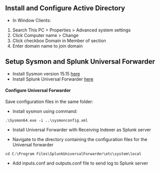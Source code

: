 ## Install and Configure Active Directory

- In Window Clients:
1. Search This PC > Properties > Advanced system settings
2. Click Computer name > Change
3. Click checkbox Domain in Member of section
4. Enter domain name to join domain

## Setup Sysmon and Splunk Universal Forwarder

- Install Sysmon version 15.15 [here](https://download.sysinternals.com/files/Sysmon.zip)
- Install Splunk Universal Forwarder [here](https://www.splunk.com/en_us/download/universal-forwarder.html)


#### Configure Universal Forwarder

Save configuration files in the same folder:

- Install sysmon using command:

```
.\Sysmon64.exe -i ..\sysmonconfig.xml
```
- Install Universal Forwarder with Receiving Indexer as Splunk server

- Navigate to the directory containing the configuration files for the Universal forwarder
```
cd C:\Program Files\SplunkUniversalForwarder\etc\system\local
```
- Add inputs.conf and outputs.conf file to send log to Splunk server